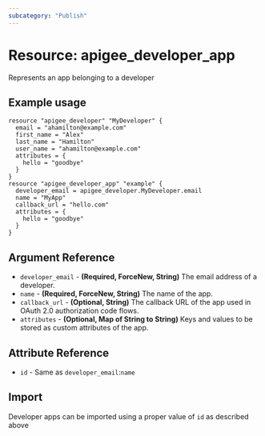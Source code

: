 ```yaml
---
subcategory: "Publish"
---
```

# Resource: apigee_developer_app
Represents an app belonging to a developer
## Example usage
```hcl
resource "apigee_developer" "MyDeveloper" {
  email = "ahamilton@example.com"
  first_name = "Alex"
  last_name = "Hamilton"
  user_name = "ahamilton@example.com"
  attributes = {
    hello = "goodbye"
  }
}
resource "apigee_developer_app" "example" {
  developer_email = apigee_developer.MyDeveloper.email
  name = "MyApp"
  callback_url = "hello.com"
  attributes = {
    hello = "goodbye"
  }
}
```
## Argument Reference
* `developer_email` - **(Required, ForceNew, String)** The email address of a developer.
* `name` - **(Required, ForceNew, String)** The name of the app.
* `callback_url` - **(Optional, String)** The callback URL of the app used in OAuth 2.0 authorization code flows.
* `attributes` - **(Optional, Map of String to String)** Keys and values to be stored as custom attributes of the app.
## Attribute Reference
* `id` - Same as `developer_email`:`name`
## Import
Developer apps can be imported using a proper value of `id` as described above
